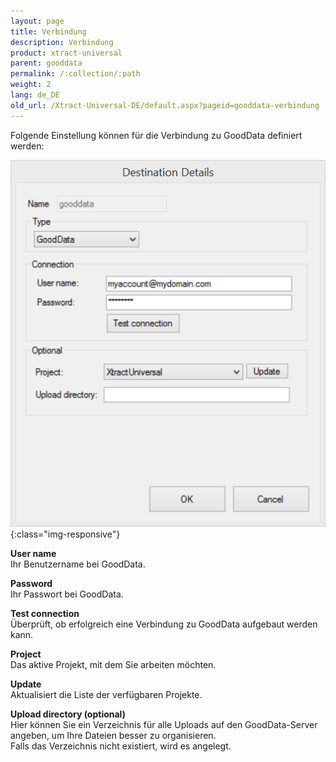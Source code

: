 ```yaml
---
layout: page
title: Verbindung
description: Verbindung
product: xtract-universal
parent: gooddata
permalink: /:collection/:path
weight: 2
lang: de_DE
old_url: /Xtract-Universal-DE/default.aspx?pageid=gooddata-verbindung
---
```


Folgende Einstellung können für die Verbindung zu GoodData definiert werden: 


![GD-Destination-Details](/img/content/GD-Destination-Details.png){:class="img-responsive"}
           

**User name**<br>
Ihr Benutzername bei GoodData.

**Password**<br>
Ihr Passwort bei GoodData.

**Test connection**<br>
Überprüft, ob erfolgreich eine Verbindung zu GoodData aufgebaut werden kann.
                                     
**Project**<br>
Das aktive Projekt, mit dem Sie arbeiten möchten.

**Update**<br>
Aktualisiert die Liste der verfügbaren Projekte.
                                     
**Upload directory (optional)**<br>
Hier können Sie ein Verzeichnis für alle Uploads auf den GoodData-Server angeben, um Ihre Dateien besser zu organisieren.<br>
Falls das Verzeichnis nicht existiert, wird es angelegt.
